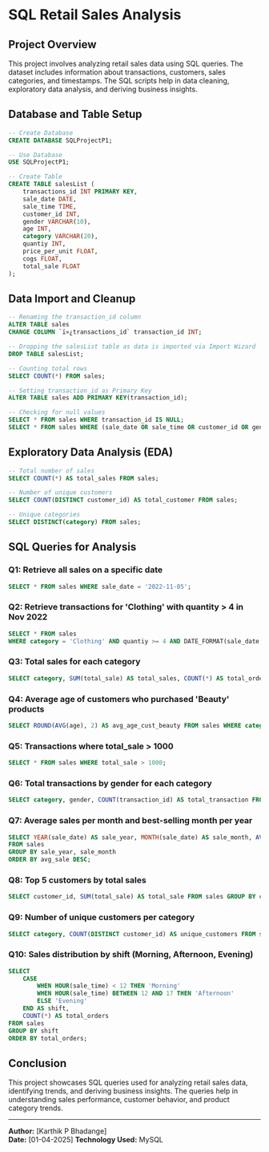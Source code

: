 # SQL Retail Sales Analysis

## Project Overview
This project involves analyzing retail sales data using SQL queries. The dataset includes information about transactions, customers, sales categories, and timestamps. The SQL scripts help in data cleaning, exploratory data analysis, and deriving business insights.

## Database and Table Setup

```sql
-- Create Database
CREATE DATABASE SQLProjectP1;

-- Use Database
USE SQLProjectP1;

-- Create Table
CREATE TABLE salesList (
    transactions_id INT PRIMARY KEY,
    sale_date DATE,
    sale_time TIME,
    customer_id INT,
    gender VARCHAR(10),
    age INT,
    category VARCHAR(20),
    quantiy INT,
    price_per_unit FLOAT,
    cogs FLOAT,
    total_sale FLOAT
);
```

## Data Import and Cleanup

```sql
-- Renaming the transaction_id column
ALTER TABLE sales  
CHANGE COLUMN `ï»¿transactions_id` transaction_id INT;

-- Dropping the salesList table as data is imported via Import Wizard
DROP TABLE salesList;

-- Counting total rows
SELECT COUNT(*) FROM sales;

-- Setting transaction_id as Primary Key
ALTER TABLE sales ADD PRIMARY KEY(transaction_id);

-- Checking for null values
SELECT * FROM sales WHERE transaction_id IS NULL;
SELECT * FROM sales WHERE (sale_date OR sale_time OR customer_id OR gender OR age OR category OR quantiy OR price_per_unit OR total_sale) IS NULL;
```

## Exploratory Data Analysis (EDA)

```sql
-- Total number of sales
SELECT COUNT(*) AS total_sales FROM sales;

-- Number of unique customers
SELECT COUNT(DISTINCT customer_id) AS total_customer FROM sales;

-- Unique categories
SELECT DISTINCT(category) FROM sales;
```

## SQL Queries for Analysis

### Q1: Retrieve all sales on a specific date
```sql
SELECT * FROM sales WHERE sale_date = '2022-11-05';
```

### Q2: Retrieve transactions for 'Clothing' with quantity > 4 in Nov 2022
```sql
SELECT * FROM sales
WHERE category = 'Clothing' AND quantiy >= 4 AND DATE_FORMAT(sale_date, '%Y-%m') = '2022-11';
```

### Q3: Total sales for each category
```sql
SELECT category, SUM(total_sale) AS total_sales, COUNT(*) AS total_orders FROM sales GROUP BY category;
```

### Q4: Average age of customers who purchased 'Beauty' products
```sql
SELECT ROUND(AVG(age), 2) AS avg_age_cust_beauty FROM sales WHERE category = 'Beauty';
```

### Q5: Transactions where total_sale > 1000
```sql
SELECT * FROM sales WHERE total_sale > 1000;
```

### Q6: Total transactions by gender for each category
```sql
SELECT category, gender, COUNT(transaction_id) AS total_transaction FROM sales GROUP BY category, gender ORDER BY category;
```

### Q7: Average sales per month and best-selling month per year
```sql
SELECT YEAR(sale_date) AS sale_year, MONTH(sale_date) AS sale_month, AVG(total_sale) AS avg_sale
FROM sales
GROUP BY sale_year, sale_month
ORDER BY avg_sale DESC;
```

### Q8: Top 5 customers by total sales
```sql
SELECT customer_id, SUM(total_sale) AS total_sale FROM sales GROUP BY customer_id ORDER BY total_sale DESC LIMIT 5;
```

### Q9: Number of unique customers per category
```sql
SELECT category, COUNT(DISTINCT customer_id) AS unique_customers FROM sales GROUP BY category;
```

### Q10: Sales distribution by shift (Morning, Afternoon, Evening)
```sql
SELECT
    CASE
        WHEN HOUR(sale_time) < 12 THEN 'Morning'
        WHEN HOUR(sale_time) BETWEEN 12 AND 17 THEN 'Afternoon'
        ELSE 'Evening'
    END AS shift,
    COUNT(*) AS total_orders
FROM sales
GROUP BY shift
ORDER BY total_orders;
```

## Conclusion
This project showcases SQL queries used for analyzing retail sales data, identifying trends, and deriving business insights. The queries help in understanding sales performance, customer behavior, and product category trends.

---

**Author:** [Karthik P Bhadange]  
**Date:** [01-04-2025] 
**Technology Used:** MySQL

